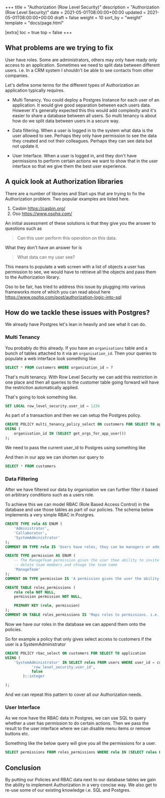 +++
title = "Authorization (Row Level Security)"
description = "Authorization (Row Level Security)"
date = 2021-05-01T08:00:00+00:00
updated = 2021-05-01T08:00:00+00:00
draft = false
weight = 10
sort_by = "weight"
template = "docs/page.html"

[extra]
toc = true
top = false
+++

## What problems are we trying to fix

User have roles. Some are administrators, others may only have ready only access to an application. Sometimes we need to split data between different users. i.e. In a CRM system I shouldn't be able to see contacts from other companies.

Let's define some terms for the different types of Authorization an application typically requires.

* Multi Tenancy. You could deploy a Postgres Instance for each user of an application. It would give good separation between each users data. However it's generally expected this this would add complexity and it's easier to share a database between all users. So multi tenancy is about how do we split data between users in a secure way.

* Data filtering. When a user is logged in to the system what data is the user allowed to see. Perhaps they only have permission to see the data they created and not their colleagues. Perhaps they can see data but not update it.

* User Interface. When a user is logged in, and they don't have permissions to perform certain actions we want to show that in the user interface so that we give them the best user experience.

## A quick look at Authorization libraries

There are a number of libraries and Start ups that are trying to fix the Authorization problem. Two popular examples are listed here.

1. Casbin https://casbin.org/
2. Oso https://www.osohq.com/

An initial assessment of these solutions is that they give you the answer to questions such as 

> Can this user perform this operation on this data.

What they don't have an answer for is

> What data can my user see?

This means to populate a web screen with a list of objects a user has permission to see, we would have to retrieve all the objects and pass them to the Authorization library.

Oso to be fair, has tried to address this issue by plugging into various frameworks more of which you can read about here https://www.osohq.com/post/authorization-logic-into-sql


## How do we tackle these issues with Postgres?

We already have Postgres let's lean in heavily and see what it can do.

### Multi Tenancy

You probably do this already. If you have an `organisations` table and a bunch of tables attached to it via an `organisation_id`. Then your queries to populate a web interface look something like

```sql
SELECT * FROM customers WHERE organisation_id = ?
```

That's multi tenancy. With Row Level Security we can add this restriction in one place and then all queries to the customer table going forward will have the restriction automatically applied.

That's going to look something like.

```sql
SET LOCAL row_level_security.user_id = 1234
```

As part of a transaction and then we can setup the Postgres policy.

```sql
CREATE POLICY multi_tenancy_policy_select ON customers FOR SELECT TO application
USING (
    organisation_id IN (SELECT get_orgs_for_app_user())
);
```

We need to pass the current user_id to Postgres using something like

And then in our app we can shorten our query to

```sql
SELECT * FROM customers
```

### Data Filtering

After we have filtered our data by organisation we can further filter it based on arbitrary conditions such as a users role.

To achieve this we can model RBAC (Role Based Access Control) in the database and use those tables as part of our policies. The schema below implements a very simple RBAC in Postgres.

```sql
CREATE TYPE role AS ENUM (
    'Administrator', 
    'Collaborator', 
    'SystemAdministrator'
);
COMMENT ON TYPE role IS 'Users have roles, they can be managers or administrators etc.';

CREATE TYPE permission AS ENUM (
    -- The ManageTeam permission gives the user thee ability to invite team members, 
    -- delete team members and chnage the team name
    'ManageTeam'
);
COMMENT ON TYPE permission IS 'A permission gives the user the ability to do something. i.e. Manage users.';

CREATE TABLE roles_permissions (
    role role NOT NULL,
    permission permission NOT NULL,

    PRIMARY KEY (role, permission)
);
COMMENT ON TABLE roles_permissions IS 'Maps roles to permissions. i.e. a role can have multiple permissions.';
```

Now we have our roles in the database we can append them onto the policies.

So for example a policy that only gives select access to customers if the user is a SystemAdministrator

```sql
CREATE POLICY rbac_select ON customers FOR SELECT TO application
USING (
    'SystemAdministrator' IN SELECT roles FROM users WHERE user_id = current_setting(
            'row_level_security.user_id',
            false
        )::integer 

);
```

And we can repeat this pattern to cover all our Authorization needs.

### User Interface

As we now have the RBAC data in Postgres, we can use SQL to query whether a user has permission to do certain actions. Then  we pass the result to the user interface where we can disable menu items or remove buttons etc.

Something like the below query will give you all the permissions for a user.

```sql
SELECT permissions FROM roles_permissions WHERE role IN (SELECT roles FROM users WHERE user_id = ?)
```

## Conclusion

By putting our Policies and RBAC data next to our database tables we gain the ability to implement Authorization in a very concise way. We also get to re-use some of our existing knowledge i.e. SQL and Postgres.